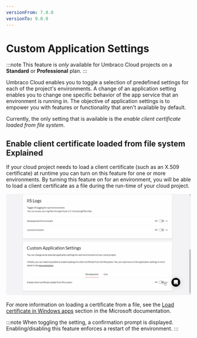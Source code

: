 ```yaml
---
versionFrom: 7.0.0
versionTo: 9.0.0
---
```


# Custom Application Settings

:::note
This feature is *only* available for Umbraco Cloud projects on a **Standard** or **Professional** plan.
:::

Umbraco Cloud enables you to toggle a selection of predefined settings for each of the project's environments.
A change of an application setting enables you to change one specific behavior of the app service that an environment is running in. The objective of application settings is to empower you with features or functionality that aren't available by default.

Currently, the only setting that is available is the _enable client certificate loaded from file system_.

## Enable client certificate loaded from file system Explained
If your cloud project needs to load a client certificate (such as an X.509 certificate) at runtime you can turn on this feature for one or more environments.
By turning this feature on for an environment, you will be able to load a client certificate as a file during the run-time of your cloud project.

![Enable Client Certificate](Images/EnableClientCertificateLoadedFromFileSystem.gif)

For more information on loading a certificate from a file, see the [Load certificate in Windows apps](https://docs.microsoft.com/en-us/azure/app-service/configure-ssl-certificate-in-code#load-certificate-from-file) section in the Microsoft documentation.

:::note
When toggling the setting, a confirmation prompt is displayed. Enabling/disabling this feature enforces a restart of the environment.
:::
